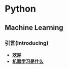 # Python

## Machine Learning
### 引言(Introducing)
- [**欢迎**](ML/ML_welcome.md)
- [**机器学习是什么**](ML/ML_What_is_machine_learning.md)
